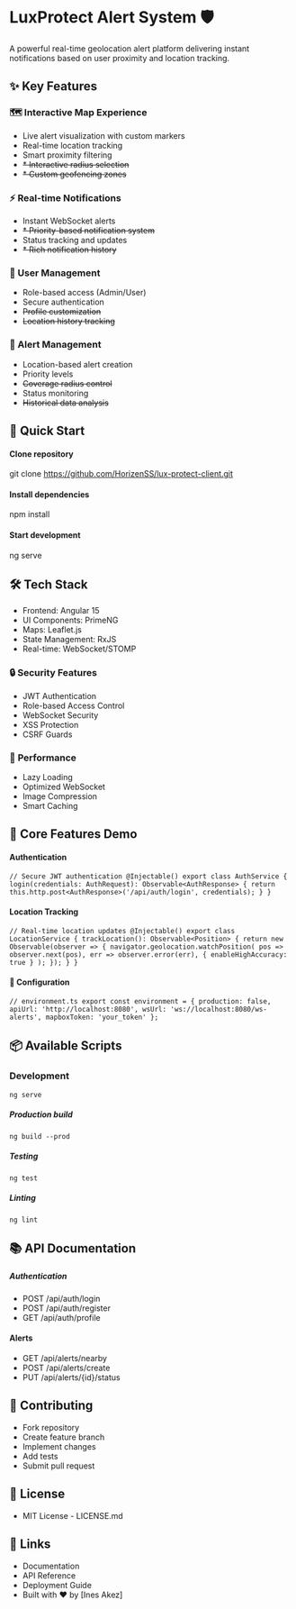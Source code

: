 # **LuxProtect Alert System** 🛡️

A powerful real-time geolocation alert platform delivering instant notifications based on user proximity and location tracking.

## ✨ **Key Features**

### 🗺️ Interactive Map Experience

* Live alert visualization with custom markers
* Real-time location tracking
* Smart proximity filtering
* ~~* Interactive radius selection~~
* ~~* Custom geofencing zones~~

### ⚡ Real-time Notifications

* Instant WebSocket alerts
* ~~* Priority-based notification system~~
* Status tracking and updates
* ~~* Rich notification history~~

### 👥 User Management

* Role-based access (Admin/User)
* Secure authentication
* ~~Profile customization~~
* ~~Location history tracking~~

### 🎯 Alert Management

* Location-based alert creation
* Priority levels
* ~~Coverage radius control~~
* Status monitoring
* ~~Historical data analysis~~

## 🚀 Quick Start
#### Clone repository
git clone https://github.com/HorizenSS/lux-protect-client.git

#### Install dependencies
npm install

#### Start development
ng serve

## 🛠️ **Tech Stack**
* Frontend: Angular 15
* UI Components: PrimeNG
* Maps: Leaflet.js
* State Management: RxJS
* Real-time: WebSocket/STOMP

### 🔒 **Security Features**
* JWT Authentication
* Role-based Access Control
* WebSocket Security
* XSS Protection
* CSRF Guards

### 🌟 **Performance**
* Lazy Loading
* Optimized WebSocket
* Image Compression
* Smart Caching


## 📱 **Core Features Demo**

#### Authentication

`// Secure JWT authentication
@Injectable()
export class AuthService {
login(credentials: AuthRequest): Observable<AuthResponse> {
return this.http.post<AuthResponse>('/api/auth/login', credentials);
}
}`

#### Location Tracking

`// Real-time location updates
@Injectable()
export class LocationService {
trackLocation(): Observable<Position> {
return new Observable(observer => {
navigator.geolocation.watchPosition(
pos => observer.next(pos),
err => observer.error(err),
{ enableHighAccuracy: true }
);
});
}
}`

#### 🔧 Configuration

`// environment.ts
export const environment = {
production: false,
apiUrl: 'http://localhost:8080',
wsUrl: 'ws://localhost:8080/ws-alerts',
mapboxToken: 'your_token'
};`

## 📦 **Available Scripts**
### Development
`ng serve`

##### Production build
`ng build --prod`

##### Testing
`ng test`

##### Linting
`ng lint`

## 📚 **API Documentation**

##### Authentication

* POST /api/auth/login
* POST /api/auth/register
* GET /api/auth/profile

#### Alerts

* GET /api/alerts/nearby
* POST /api/alerts/create
* PUT /api/alerts/{id}/status

## 🤝 **Contributing**
* Fork repository
* Create feature branch
* Implement changes
* Add tests
* Submit pull request

## 📄 **License**
* MIT License - LICENSE.md

## 🔗 **Links**
* Documentation
* API Reference
* Deployment Guide
* Built with ❤️ by [Ines Akez]
